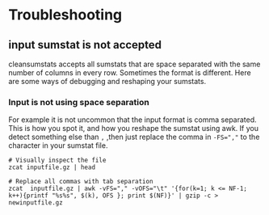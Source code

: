 # Troubleshooting

## input sumstat is not accepted
cleansumstats accepts all sumstats that are space separated with the same number of columns in every row. Sometimes the format is different. Here are some ways of debugging and reshaping your sumstats.

### Input is not using space separation
For example it is not uncommon that the input format is comma separated. This is how you spot it, and how you reshape the sumstat using awk. If you detect something else than `,` ,then just replace the comma in `-FS=","` to the character in your sumstat file.
```
# Visually inspect the file
zcat inputfile.gz | head

# Replace all commas with tab separation
zcat  inputfile.gz | awk -vFS="," -vOFS="\t" '{for(k=1; k <= NF-1; k++){printf "%s%s", $(k), OFS }; print $(NF)}' | gzip -c > newinputfile.gz

```
